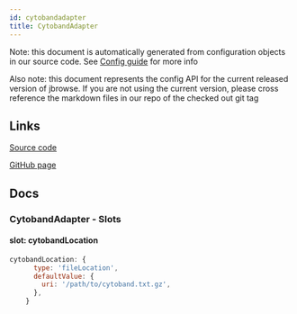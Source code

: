 ```yaml
---
id: cytobandadapter
title: CytobandAdapter
---
```


Note: this document is automatically generated from configuration objects in our
source code. See [Config guide](/docs/config_guide) for more info

Also note: this document represents the config API for the current released
version of jbrowse. If you are not using the current version, please cross
reference the markdown files in our repo of the checked out git tag

## Links

[Source code](https://github.com/GMOD/jbrowse-components/blob/main/packages/core/data_adapters/CytobandAdapter/configSchema.ts)

[GitHub page](https://github.com/GMOD/jbrowse-components/tree/main/website/docs/config/CytobandAdapter.md)

## Docs

### CytobandAdapter - Slots

#### slot: cytobandLocation

```js
cytobandLocation: {
      type: 'fileLocation',
      defaultValue: {
        uri: '/path/to/cytoband.txt.gz',
      },
    }
```

